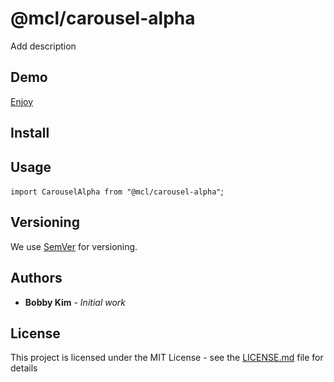 # @mcl/carousel-alpha

Add description

## Demo

[Enjoy]({%sbLink%})

## Install

## Usage

`import CarouselAlpha from "@mcl/carousel-alpha"`;

## Versioning

We use [SemVer](http://semver.org/) for versioning.

## Authors

- **Bobby Kim** - _Initial work_

## License

This project is licensed under the MIT License - see the [LICENSE.md](./LICENSE.md) file for details
